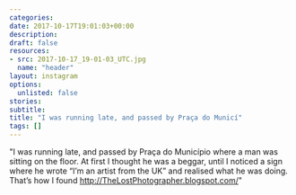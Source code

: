 ```yaml
---
categories:
date: 2017-10-17T19:01:03+00:00
description:
draft: false
resources:
- src: 2017-10-17_19-01-03_UTC.jpg
  name: "header"
layout: instagram
options:
  unlisted: false
stories:
subtitle:
title: "I was running late, and passed by Praça do Municí"
tags: []
---
```


"I was running late, and passed by Praça do Município where a man was sitting on the floor. At first I thought he was a beggar, until I noticed a sign where he wrote “I’m an artist from the UK” and realised what he was doing. That’s how I found http://TheLostPhotographer.blogspot.com/"
